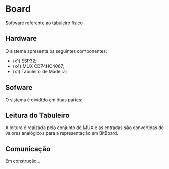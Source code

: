 # Board
Software referente ao tabuleiro fisico

## Hardware
O sistema apresenta os seguintes componentes:

- (x1) ESP32;
- (x4) MUX CD74HC4067;
- (x1) Tabuleiro de Madeira;

## Sofware
O sistema é dividido em duas partes:

## Leitura do Tabuleiro
A leitura é reaizada pelo conjunto de MUX e as entradas são convertidas de valores analógicos para a representação em BitBoard.

## Comunicação
  Em construção...
